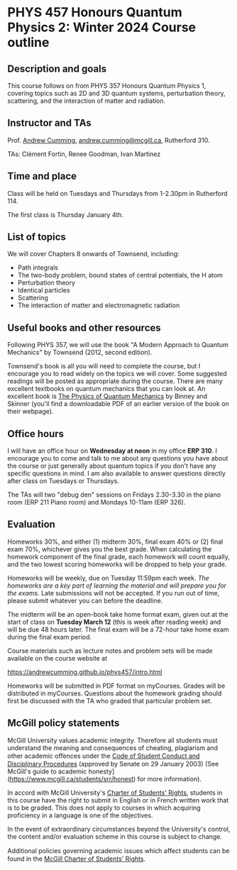 # PHYS 457 Honours Quantum Physics 2: Winter 2024 Course outline

## Description and goals

This course follows on from PHYS 357 Honours Quantum Physics 1, covering topics such as 2D and 3D quantum systems, perturbation theory, scattering, and the interaction of matter and radiation.

## Instructor and TAs

Prof. [Andrew Cumming](https://www.physics.mcgill.ca/~cumming/), andrew.cumming@mcgill.ca, Rutherford 310.

TAs: Clément Fortin, Renee Goodman, Ivan Martinez

## Time and place

Class will be held on Tuesdays and Thursdays from 1-2.30pm in Rutherford 114.

The first class is Thursday January 4th.


## List of topics

We will cover Chapters 8 onwards of Townsend, including:

- Path integrals
- The two-body problem, bound states of central potentials, the H atom
- Perturbation theory
- Identical particles
- Scattering
- The interaction of matter and electromagnetic radiation

## Useful books and other resources

Following PHYS 357, we will use the book "A Modern Approach to Quantum Mechanics" by Townsend (2012, second edition).

Townsend's book is all you will need to complete the course, but I encourage you to read widely on the topics we will cover. Some suggested readings will be posted as appropriate during the course. There are many excellent textbooks on quantum mechanics that you can look at. An excellent book is [The Physics of Quantum Mechanics](https://www-thphys.physics.ox.ac.uk/people/JamesBinney/QBhome.htm) by Binney and Skinner (you'll find a downloadable PDF of an earlier version of the book on their webpage).


## Office hours

I will have an office hour on **Wednesday at noon** in my office **ERP 310**. I encourage you to come and talk to me about any questions you have about the course or just generally about quantum topics if you don't have any specific questions in mind.  I am also available to answer questions directly after class on Tuesdays or Thursdays.

The TAs will two "debug den" sessions on Fridays 2.30-3.30 in the piano room (ERP 211 Piano room) and Mondays 10-11am (ERP 326).

## Evaluation

Homeworks 30%, and either (1) midterm 30%, final exam 40% or (2) final exam 70%, whichever gives you the best grade. When calculating the homework component of the final grade, each homework will count equally, and the two lowest scoring homeworks will be dropped to help your grade.

Homeworks will be weekly, due on Tuesday 11:59pm each week.  *The homeworks are a key part of learning the material and will prepare you for the exams.* Late submissions will not be accepted. If you run out of time, please submit whatever you can before the deadline.

The midterm will be an open-book take home format exam, given out at the start of class on **Tuesday March 12** (this is week after reading week) and will be due 48 hours later.  The final exam will be a 72-hour take home exam during the final exam period.

Course materials such as lecture notes and problem sets will be made available on the course website at 

https://andrewcumming.github.io/phys457/intro.html

Homeworks will be submitted in PDF format on myCourses. Grades will be distributed in myCourses. Questions about the homework grading should first be discussed with the TA who graded that particular problem set.


## McGill policy statements

McGill University values academic integrity. Therefore all students must understand the meaning and consequences of cheating, plagiarism and other academic oﬀences under the [Code of Student Conduct and Disciplinary Procedures](https://www.mcgill.ca/secretariat/files/secretariat/code_of_student_conduct_and_disciplinary_procedures.pdf) (approved by Senate on 29 January 2003) (See McGill's guide to academic honesty](https://www.mcgill.ca/students/srr/honest) for more information).

In accord with McGill University's [Charter of Students' Rights](https://www.mcgill.ca/secretariat/files/secretariat/charter_of_student_rights_last_approved_october_262017.pdf), students in this course have the right to submit in English or in French written work that is to be graded. This does not apply to courses in which acquiring proficiency in a language is one of the objectives.

In the event of extraordinary circumstances beyond the University's control, the content and/or evaluation scheme in this course is subject to change. 

Additional policies governing academic issues which aﬀect students can be found in the [McGill Charter of Students' Rights](https://www.mcgill.ca/secretariat/files/secretariat/charter_of_student_rights_last_approved_october_262017.pdf).

